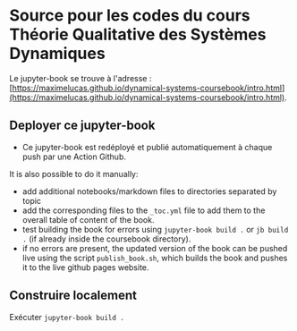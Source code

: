 
# Source pour les codes du cours Théorie Qualitative des Systèmes Dynamiques

Le jupyter-book se trouve à l'adresse : [https://maximelucas.github.io/dynamical-systems-coursebook/intro.html](https://maximelucas.github.io/dynamical-systems-coursebook/intro.html).

## Deployer ce jupyter-book

- Ce jupyter-book est redéployé et publié automatiquement à chaque push par une Action Github.

It is also possible to do it manually:

- add additional notebooks/markdown files to directories separated by topic
- add the corresponding files to the `_toc.yml` file to add them to the overall table of content of the book. 
- test building the book for errors using `jupyter-book build .` or `jb build .` (if already inside the coursebook directory). 
- if no errors are present, the updated version of the book can be pushed live using the script `publish_book.sh`, which builds the book and pushes it to the live github pages website. 

## Construire localement

Exécuter `jupyter-book build .`
